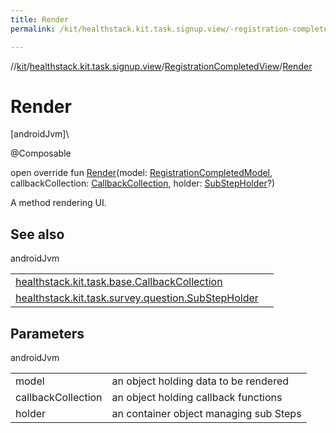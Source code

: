 ```yaml
---
title: Render
permalink: /kit/healthstack.kit.task.signup.view/-registration-completed-view/-render.html

---
```

//[kit](/kit.html)/[healthstack.kit.task.signup.view](../index.html)/[RegistrationCompletedView](index.html)/[Render](-render.html)



# Render



[androidJvm]\




@Composable



open override fun [Render](-render.html)(model: [RegistrationCompletedModel](../../healthstack.kit.task.signup.model/-registration-completed-model/index.html), callbackCollection: [CallbackCollection](../../healthstack.kit.task.base/-callback-collection/index.html), holder: [SubStepHolder](../../healthstack.kit.task.survey.question/-sub-step-holder/index.html)?)



A method rendering UI.



## See also


androidJvm

| | |
|---|---|
| [healthstack.kit.task.base.CallbackCollection](../../healthstack.kit.task.base/-callback-collection/index.html) |  |
| [healthstack.kit.task.survey.question.SubStepHolder](../../healthstack.kit.task.survey.question/-sub-step-holder/index.html) |  |



## Parameters


androidJvm

| | |
|---|---|
| model | an object holding data to be rendered |
| callbackCollection | an object holding callback functions |
| holder | an container object managing sub Steps |




